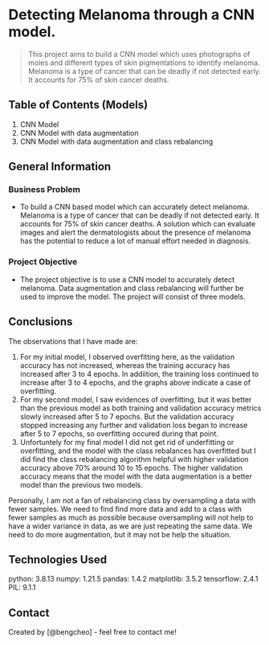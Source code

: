 # Detecting Melanoma through a CNN model.
> This project aims to build a CNN model which uses photographs of moles and different types of skin pigmentations to identify melanoma. Melanoma is a type of cancer that can be deadly if not detected early. It accounts for 75% of skin cancer deaths.


## Table of Contents (Models)
1. CNN Model
2. CNN Model with data augmentation
3. CNN Model with data augmentation and class rebalancing

## General Information
### Business Problem
-  To build a CNN based model which can accurately detect melanoma. Melanoma is a type of cancer that can be deadly if not detected early. It accounts for 75% of skin cancer deaths. A solution which can evaluate images and alert the dermatologists about the presence of melanoma has the potential to reduce a lot of manual effort needed in diagnosis.
### Project Objective
- The project objective is to use a CNN model to accurately detect melanoma. Data augmentation and class rebalancing will further be used to improve the model. The project will consist of three models.

## Conclusions
The observations that I have made are:
1. For my initial model, I observed overfitting here, as the validation accuracy has not increased, whereas the training accuracy has increased after 3 to 4 epochs. In addiition, the training loss continued to increase after 3 to 4 epochs, and the graphs above indicate a case of overfitting.
2. For my second model, I saw evidences of overfitting, but it was better than the previous model as both training and validation accuracy metrics slowly increased after 5 to 7 epochs. But the validation accuracy stopped increasing any further and validation loss began to increase after 5 to 7 epochs, so overfitting occured during that point. 
3. Unfortuntely for my final model I did not get rid of underfitting or overfitting, and the model with the class rebalances has overfitted but I did find the class rebalancing algorithm helpful with higher validation accuracy above 70% around 10 to 15 epochs. The higher validation accuracy means that the model with the data augmentation is a better model than the previous two models.

Personally, I am not a fan of rebalancing class by oversampling a data with fewer samples.
We need to find find more data and add to a class with fewer samples as much as possible because oversampling will not help to have a wider variance in data, as we are just repeating the same data.
We need to do more augmentation, but it may not be help the situation. 

## Technologies Used
python:  3.8.13
numpy:  1.21.5
pandas:  1.4.2
matplotlib:  3.5.2
tensorflow: 2.4.1
PIL: 9.1.1

## Contact
Created by [@bengcheo] - feel free to contact me!